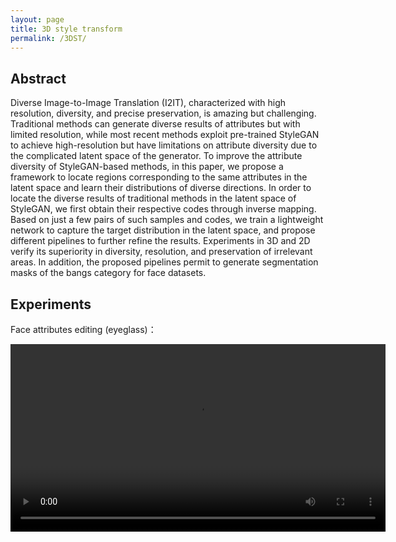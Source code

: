 ```yaml
---
layout: page
title: 3D style transform
permalink: /3DST/
---
```

## Abstract
Diverse Image-to-Image Translation (I2IT), characterized with high resolution, diversity, and precise preservation, is amazing but challenging. Traditional methods can generate diverse results of attributes but with limited resolution, while most recent methods exploit pre-trained StyleGAN to achieve high-resolution but have limitations on attribute diversity due to the complicated latent space of the generator. To improve the attribute diversity of StyleGAN-based methods, in this paper, we propose a framework to locate regions corresponding to the same attributes in the latent space and  learn their distributions of diverse directions. In order to locate the diverse results of traditional methods in the latent space of StyleGAN, we first obtain their respective  codes  through inverse mapping. Based on just a few pairs of such samples and codes, we  train a lightweight network to capture the target distribution in the latent space, and propose different pipelines to further refine the results. Experiments in 3D and 2D verify its superiority  in diversity, resolution, and preservation of irrelevant areas. In addition, the proposed pipelines permit to generate segmentation masks of the bangs category for face datasets.

## Experiments
Face attributes editing (eyeglass)：

<video width="600" height="300" controls >
      <source src="/s10.mp4" type="video/mp4">
</videos>

<iframe 
    height=300 
    width=600 
    src="https://drive.google.com/file/d/1RboFzZttth2SX4IE0BksyygRcZHw8QRQ/view?usp=sharing" 
    frameborder=0 
    allowfullscreen>
</iframe>